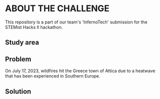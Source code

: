 # ABOUT THE CHALLENGE 

This repository is a part of our team's 'InfernoTech' submission for the STEMist Hacks II hackathon. 

<h2>Study area</h2>

<h2>Problem</h2>
On July 17, 2023, wildfires hit the Greece town of Attica due to a heatwave that has been experienced in Southern Europe.
<h2>Solution</h2>
